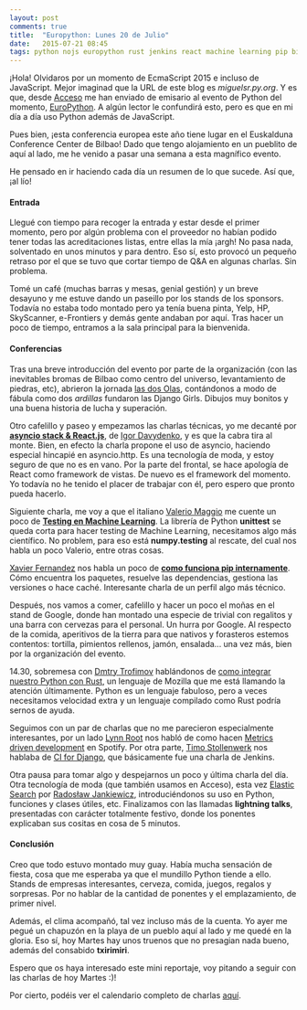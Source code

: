 ```yaml
---
layout: post
comments: true
title:  "Europython: Lunes 20 de Julio"
date:   2015-07-21 08:45
tags: python nojs europython rust jenkins react machine learning pip bilbao metrics elasticsearch
---
```


¡Hola! Olvidaros por un momento de EcmaScript 2015 e incluso de JavaScript. Mejor imaginad que la URL de este blog es *miguelsr.py.org*. Y es que, desde [Acceso][acceso] me han enviado de emisario al evento de Python del momento, [EuroPython][europython]. A algún lector le confundirá esto, pero es que en mi día a día uso Python además de JavaScript.

Pues bien, ¡esta conferencia europea este año tiene lugar en el Euskalduna Conference Center de Bilbao! Dado que tengo alojamiento en un pueblito de aquí al lado, me he venido a pasar una semana a esta magnífico evento.

He pensado en ir haciendo cada día un resumen de lo que sucede. Así que, ¡al lío!

#### Entrada

Llegué con tiempo para recoger la entrada y estar desde el primer momento, pero por algún problema con el proveedor no habían podido tener todas las acreditaciones listas, entre ellas la mía ¡argh! No pasa nada, solventado en unos minutos y para dentro. Eso sí, esto provocó un pequeño retraso por el que se tuvo que cortar tiempo de Q&A en algunas charlas. Sin problema.

Tomé un café (muchas barras y mesas, genial gestión) y un breve desayuno y me estuve dando un paseillo por los stands de los sponsors. Todavía no estaba todo montado pero ya tenía buena pinta, Yelp, HP, SkyScanner, e-Frontiers y demás gente andaban por aquí. Tras hacer un poco de tiempo, entramos a la sala principal para la bienvenida.

#### Conferencias

Tras una breve introducción del evento por parte de la organización (con las inevitables bromas de Bilbao como centro del universo, levantamiento de piedras, etc), abrieron la jornada [las dos Olas][ola_and_ola], contándonos a modo de fábula como dos *ardillas* fundaron las Django Girls. Dibujos muy bonitos y una buena historia de lucha y superación.

Otro cafelillo y paseo y empezamos las charlas técnicas, yo me decanté por **[asyncio stack & React.js][asyncio]**, de [Igor Davydenko][igor], y es que la cabra tira al monte. Bien, en efecto la charla propone el uso de asyncio, haciendo especial hincapié en asyncio.http. Es una tecnología de moda, y estoy seguro de que no es en vano. Por la parte del frontal, se hace apología de React como framework de vistas. De nuevo es el framework del momento. Yo todavía no he tenido el placer de trabajar con él, pero espero que pronto pueda hacerlo.

Siguiente charla, me voy a que el italiano [Valerio Maggio][valerio] me cuente un poco de **[Testing en Machine Learning][machine_learning]**. La librería de Python **unittest** se queda corta para hacer testing de Machine Learning, necesitamos algo más científico. No problem, para eso está **numpy.testing** al rescate, del cual nos habla un poco Valerio, entre otras cosas.

[Xavier Fernandez][xavier] nos habla un poco de **[como funciona pip internamente][pip_internals]**. Cómo encuentra los paquetes, resuelve las dependencias, gestiona las versiones o hace caché. Interesante charla de un perfil algo más técnico.

Después, nos vamos a comer, cafelillo y hacer un poco el moñas en el stand de Google, donde han montado una especie de trivial con regalitos y una barra con cervezas para el personal. Un hurra por Google. Al respecto de la comida, aperitivos de la tierra para que nativos y forasteros estemos contentos: tortilla, pimientos rellenos, jamón, ensalada... una vez más, bien por la organización del evento.

14.30, sobremesa con [Dmtry Trofimov][dmitry] hablándonos de [como integrar nuestro Python con Rust][rust], un lenguaje de Mozilla que me está llamando la atención últimamente. Python es un lenguaje fabuloso, pero a veces necesitamos velocidad extra y un lenguaje compilado como Rust podría sernos de ayuda.

Seguimos con un par de charlas que no me parecieron especialmente interesantes, por un lado [Lynn Root][lroot] nos habló de como hacen [Metrics driven development][mdd] en Spotify. Por otra parte, [Timo Stollenwerk][timo] nos hablaba de [CI for Django][jenkins], que básicamente fue una charla de Jenkins.

Otra pausa para tomar algo y despejarnos un poco y última charla del día. Otra tecnología de moda (que también usamos en Acceso), esta vez [Elastic Search][elastic] por [Radosław Jankiewicz][radoslaw], introduciéndonos su uso en Python, funciones y clases útiles, etc. Finalizamos con las llamadas **lightning talks**, presentadas con carácter totalmente festivo, donde los ponentes explicaban sus cositas en cosa de 5 minutos.

#### Conclusión

Creo que todo estuvo montado muy guay. Había mucha sensación de fiesta, cosa que me esperaba ya que el mundillo Python tiende a ello. Stands de empresas interesantes, cerveza, comida, juegos, regalos y sorpresas. Por no hablar de la cantidad de ponentes y el emplazamiento, de primer nivel.

Además, el clima acompañó, tal vez incluso más de la cuenta. Yo ayer me pegué un chapuzón en la playa de un pueblo aquí al lado y me quedé en la gloria. Eso sí, hoy Martes hay unos truenos que no presagian nada bueno, además del consabido **txirimiri**.

Espero que os haya interesado este mini reportaje, voy pitando a seguir con las charlas de hoy Martes :)!

Por cierto, podéis ver el calendario completo de charlas [aquí][calendario_completo].

[acceso]: http://www.acceso.com
[europython]: https://ep2015.europython.eu/
[ola_and_ola]: http://blog.europython.eu/post/117337312602/our-next-keynote-ola-ola-django-girls
[asyncio]: https://ep2015.europython.eu/conference/talks/asyncio-stack-reactjs-or-development-on-the-edge
[igor]: https://ep2015.europython.eu/conference/p/igor-davydenko
[machine_learning]: https://ep2015.europython.eu/conference/talks/testing-machine-learning-code
[valerio]: https://ep2015.europython.eu/conference/p/valerio-maggio
[xavier]: https://ep2015.europython.eu/conference/p/-264
[pip_internals]: https://ep2015.europython.eu/conference/talks/pip-internals
[dmitry]: https://ep2015.europython.eu/conference/p/-351
[rust]: https://ep2015.europython.eu/conference/talks/rustify-your-python
[lroot]: https://ep2015.europython.eu/conference/p/lynn-root
[mdd]: https://ep2015.europython.eu/conference/talks/metrics-driven-development
[timo]: https://ep2015.europython.eu/conference/p/-86
[jenkins]: https://ep2015.europython.eu/conference/talks/the-butler-and-the-snake-continuous-integration-for-python
[elastic]: https://ep2015.europython.eu/conference/talks/python-and-elasticsearch-101
[radoslaw]: https://ep2015.europython.eu/conference/p/radosaw-jankiewicz
[calendario_completo]: https://ep2015.europython.eu/p3/schedule/ep2015/
